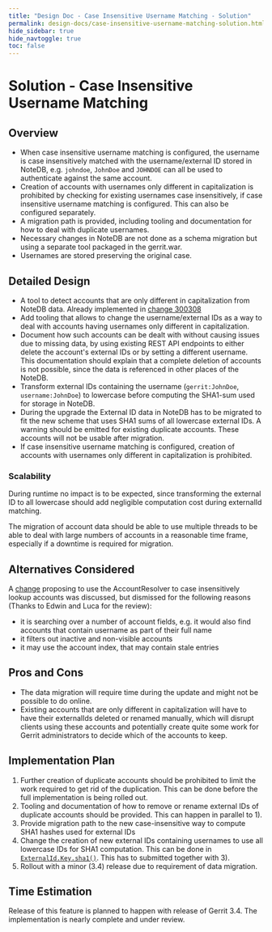 ```yaml
---
title: "Design Doc - Case Insensitive Username Matching - Solution"
permalink: design-docs/case-insensitive-username-matching-solution.html
hide_sidebar: true
hide_navtoggle: true
toc: false
---
```


# Solution - Case Insensitive Username Matching

## <a id="overview"> Overview

* When case insensitive username matching is configured, the username is case
  insensitively matched with the username/external ID stored in NoteDB, e.g.
  `johndoe`, `JohnDoe` and `JOHNDOE` can all be used to authenticate against the
  same account.
* Creation of accounts with usernames only different in capitalization is
  prohibited by checking for existing usernames case insensitively, if case
  insensitive username matching is configured. This can also be configured
  separately.
* A migration path is provided, including tooling and documentation for how
  to deal with duplicate usernames.
* Necessary changes in NoteDB are not done as a schema migration but using
  a separate tool packaged in the gerrit.war.
* Usernames are stored preserving the original case.

## <a id="detailed-design"> Detailed Design

* A tool to detect accounts that are only different in capitalization from NoteDB
  data. Already implemented in [change 300308](https://gerrit-review.googlesource.com/c/gerrit/+/300308)
* Add tooling that allows to change the username/external IDs as a way to deal
  with accounts having usernames only different in capitalization.
* Document how such accounts can be dealt with without causing issues due
  to missing data, by using existing REST API endpoints to either delete the
  account's external IDs or by setting a different username.
  This documentation should explain that a complete deletion of accounts is not
  possible, since the data is referenced in other places of the NoteDB.
* Transform external IDs containing the username (`gerrit:JohnDoe`,
  `username:JohnDoe`) to lowercase before computing the SHA1-sum used for
  storage in NoteDB.
* During the upgrade the External ID data in NoteDB has to be migrated to fit the
  new scheme that uses SHA1 sums of all lowercase external IDs. A warning should
  be emitted for existing duplicate accounts. These accounts will not be usable
  after migration.
* If case insensitive username matching is configured, creation of accounts with
  usernames only different in capitalization is prohibited.

### <a id="scalability"> Scalability

During runtime no impact is to be expected, since transforming the external ID to
all lowercase should add negligible computation cost during externalId matching.

The migration of account data should be able to use multiple threads to be able
to deal with large numbers of accounts in a reasonable time frame, especially if
a downtime is required for migration.

## <a id="alternatives-considered"> Alternatives Considered

A [change](https://gerrit-review.googlesource.com/c/gerrit/+/300314) proposing
to use the AccountResolver to case insensitively lookup accounts was discussed,
but dismissed for the following reasons (Thanks to Edwin and Luca for the review):

* it is searching over a number of account fields, e.g. it would also find
  accounts that contain username as part of their full name
* it filters out inactive and non-visible accounts
* it may use the account index, that may contain stale entries

## <a id="pros-and-cons"> Pros and Cons

* The data migration will require time during the update and might not be possible
  to do online.
* Existing accounts that are only different in capitalization will have to have
  their externalIds deleted or renamed manually, which will disrupt clients using
  these accounts and potentially create quite some work for Gerrit administrators
  to decide which of the accounts to keep.

## <a id="implementation-plan"> Implementation Plan

1) Further creation of duplicate accounts should be prohibited to limit the
   work required to get rid of the duplication. This can be done before the full
   implementation is being rolled out.
2) Tooling and documentation of how to remove or rename external IDs of duplicate
    accounts should be provided. This can happen in parallel to 1).
3) Provide migration path to the new case-insensitive way to compute SHA1 hashes
    used for external IDs
4) Change the creation of new external IDs containing usernames to use all
   lowercase IDs for SHA1 computation. This can be done in
   [`ExternalId.Key.sha1()`](https://gerrit.googlesource.com/gerrit/+/refs/heads/master/java/com/google/gerrit/server/account/externalids/ExternalId.java#175).
   This has to submitted together with 3).
5) Rollout with a minor (3.4) release due to requirement of data migration.


## <a id="time-estimation"> Time Estimation

Release of this feature is planned to happen with release of Gerrit 3.4. The
implementation is nearly complete and under review.
